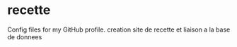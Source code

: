 # recette
Config files for my GitHub profile.
creation site de recette et liaison a la base de donnees
